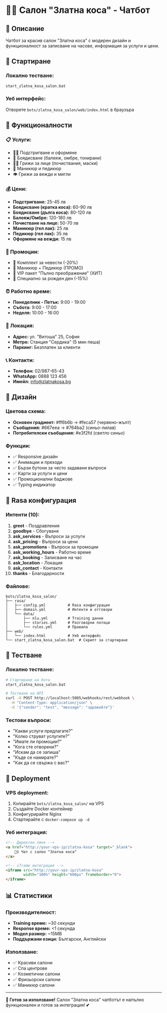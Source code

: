 # 💇‍♀️ Салон "Златна коса" - Чатбот

## 🎨 Описание
Чатбот за красив салон "Златна коса" с модерен дизайн и функционалност за записване на часове, информация за услуги и цени.

## 🚀 Стартиране

### Локално тестване:
```bash
start_zlatna_kosa_salon.bat
```

### Уеб интерфейс:
Отворете `bots/zlatna_kosa_salon/web/index.html` в браузъра

## 🎯 Функционалности

### 📋 Услуги:
- 💇‍♀️ Подстригване и оформяне
- 🎨 Боядисване (балеяж, омбре, тонирани)
- 💆‍♀️ Грижи за лице (почиствания, маски)
- 💅 Маникюр и педикюр
- 👁️ Грижи за вежди и мигли

### 💰 Цени:
- **Подстригване:** 25-45 лв
- **Боядисване (кратка коса):** 60-90 лв
- **Боядисване (дълга коса):** 80-120 лв
- **Балеяж/Омбре:** 120-180 лв
- **Почистване на лице:** 50-70 лв
- **Маникюр (гел лак):** 25 лв
- **Педикюр (гел лак):** 35 лв
- **Оформяне на вежди:** 15 лв

### 🎁 Промоции:
- 🌟 Комплект за невести (-20%)
- 💅 Маникюр + Педикюр (ПРОМО)
- 👑 VIP пакет "Пълно преображение" (ХИТ)
- 🎂 Специално за рожден ден (-15%)

### ⏰ Работно време:
- **Понеделник - Петък:** 9:00 - 19:00
- **Събота:** 9:00 - 17:00
- **Неделя:** 10:00 - 16:00

### 📍 Локация:
- **Адрес:** ул. "Витоша" 25, София
- **Метро:** Станция "Сердика" (5 мин пеша)
- **Паркинг:** Безплатен за клиенти

### 📞 Контакти:
- **Телефон:** 02/987-65-43
- **WhatsApp:** 0888 123 456
- **Имейл:** info@zlatnakosa.bg

## 🎨 Дизайн

### Цветова схема:
- **Основен градиент:** #ff6b6b → #feca57 (червено-жълт)
- **Съобщения:** #667eea → #764ba2 (синьо-лилав)
- **Потребителски съобщения:** #e3f2fd (светло синьо)

### Функции:
- ✅ Responsive дизайн
- ✅ Анимации и преходи
- ✅ Бързи бутони за често задавани въпроси
- ✅ Карти за услуги и цени
- ✅ Промоционални баджове
- ✅ Typing индикатор

## 🤖 Rasa конфигурация

### Интенти (10):
1. **greet** - Поздравления
2. **goodbye** - Сбогуване
3. **ask_services** - Въпроси за услуги
4. **ask_pricing** - Въпроси за цени
5. **ask_promotions** - Въпроси за промоции
6. **ask_working_hours** - Работно време
7. **ask_booking** - Записване на час
8. **ask_location** - Локация
9. **ask_contact** - Контакти
10. **thanks** - Благодарности

### Файлове:
```
bots/zlatna_kosa_salon/
├── rasa/
│   ├── config.yml          # Rasa конфигурация
│   ├── domain.yml          # Интенти и отговори
│   └── data/
│       ├── nlu.yml         # Training данни
│       ├── stories.yml     # Разговорни потоци
│       └── rules.yml       # Правила
├── web/
│   └── index.html          # Уеб интерфейс
└── start_zlatna_kosa_salon.bat  # Скрипт за стартиране
```

## 🧪 Тестване

### Локално тестване:
```bash
# Стартиране на бота
start_zlatna_kosa_salon.bat

# Тестване на API
curl -X POST http://localhost:5005/webhooks/rest/webhook \
  -H "Content-Type: application/json" \
  -d '{"sender": "test", "message": "здравейте"}'
```

### Тестови въпроси:
- "Какви услуги предлагате?"
- "Колко струват услугите?"
- "Имате ли промоции?"
- "Кога сте отворени?"
- "Искам да се запиша"
- "Къде се намирате?"
- "Как да се свържа с вас?"

## 🚀 Deployment

### VPS deployment:
1. Копирайте `bots/zlatna_kosa_salon/` на VPS
2. Създайте Docker контейнер
3. Конфигурирайте Nginx
4. Стартирайте с `docker-compose up -d`

### Уеб интеграция:
```html
<!-- Директен линк -->
<a href="http://your-vps-ip/zlatna-kosa" target="_blank">
    💇‍♀️ Чат с салон "Златна коса"
</a>

<!-- iframe интеграция -->
<iframe src="http://your-vps-ip/zlatna-kosa" 
        width="100%" height="600px" frameborder="0">
</iframe>
```

## 📊 Статистики

### Производителност:
- **Training време:** ~30 секунди
- **Response време:** <1 секунда
- **Модел размер:** ~15MB
- **Поддържани езици:** Български, Английски

### Използване:
- ✅ Красиви салони
- ✅ Спа центрове
- ✅ Козметични салони
- ✅ Фризьорски салони
- ✅ Маникюр салони

---

**🎨 Готов за използване!** Салон "Златна коса" чатботът е напълно функционален и готов за интеграция! 💕
